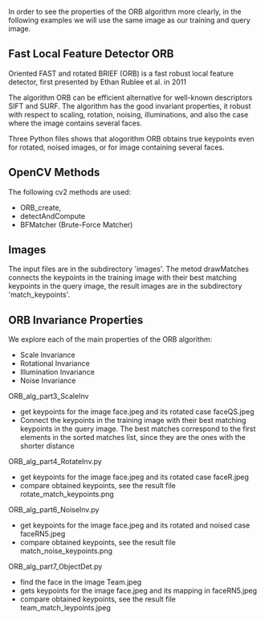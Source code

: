 
 
In order to see the properties of the ORB algorithm more clearly, 
in the following examples we will use the same image as our training and query image.

## Fast Local Feature Detector ORB

Oriented FAST and rotated BRIEF (ORB) is a fast robust local feature detector, 
first presented by Ethan Rublee et al. in 2011

The algorithm ORB can be efficient alternative for well-known descriptors SIFT and SURF.
The algorithm has the good invariant properties, it robust with respect to
scaling, rotation, noising, illuminations, and also the case where the image
contains several faces. 

Three Python files shows that alogorithm ORB obtains true keypoints even for 
rotated, noised images, or for image containing several faces.

## OpenCV Methods

The following cv2 methods are used:
  * ORB_create,
  * detectAndCompute
  * BFMatcher (Brute-Force Matcher)
  
## Images 
The input files are in the subdirectory 'images'.
The metod drawMatches connects the keypoints in the training image 
with their best matching keypoints in the query image,
the result images are in the subdirectory 'match_keypoints'.

## ORB Invariance Properties
We explore each of the main properties of the ORB algorithm:

 * Scale Invariance
 * Rotational Invariance
 * Illumination Invariance
 * Noise Invariance

 ORB_alg_part3_ScaleInv
   * get keypoints for the image face.jpeg and its rotated case faceQS.jpeg     
   * Connect the keypoints in the training image with their best matching keypoints
     in the query image. The best matches correspond to the first elements 
     in the sorted matches list, since they are the ones with the shorter distance
     
 ORB_alg_part4_RotateInv.py 
   * get keypoints for the image face.jpeg and its rotated case faceR.jpeg       
   * compare obtained keypoints, see the result file rotate_match_keypoints.png
   
 ORB_alg_part6_NoiseInv.py
   * get keypoints for the image face.jpeg and its rotated and noised case faceRN5.jpeg       
   * compare obtained keypoints, see the result file match_noise_keypoints.png

 ORB_alg_part7_ObjectDet.py 
   * find the face in the image Team.jpeg
   * gets keypoints for the image face.jpeg and its mapping in faceRN5.jpeg       
   * compare obtained keypoints, see the result file  team_match_leypoints.jpeg
   



